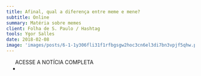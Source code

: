 ```yaml
---
title: Afinal, qual a diferença entre meme e mene?
subtitle: Online
summary: Matéria sobre memes
client: Folha de S. Paulo / Hashtag
tools: Ygor Salles
date: 2018-02-08
image: 'images/posts/6-1-1y306fli31f1rfbgsgw2hoc3cn6el3di7bn3vpjf5qhw.png'
---
```




<div class="post__share"><ul class="share__list list-reset">ACESSE A NOTÍCIA COMPLETA<li class="share__item" style="margin-left: 10px"><a class="share__link share__facebook" style="background: #fa5657" href="http://hashtag.blogfolha.uol.com.br/2018/02/08/afinal-qual-a-diferenca-entre-meme-e-mene/" title="Link" rel="nofollow"><i class="fa-solid fa-link"></i></a></li></ul></div>
<!-- <div class="gallery-box"><div class="gallery"><img src="/clipping/images/example-1.jpg" loading="lazy" alt="Project"><img src="/clipping/images/example-2.jpg" loading="lazy" alt="Project"></div><em>Gallery / <a href="https://www.freepik.com/" target="_blank">Freepic</a></em></div> -->